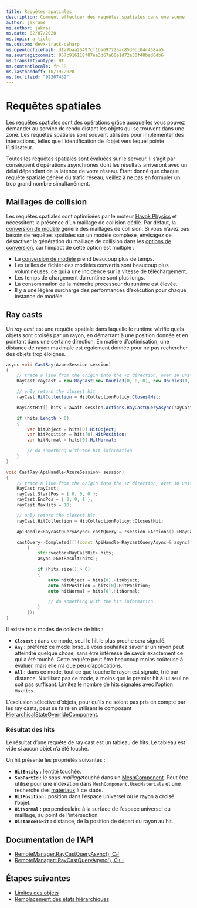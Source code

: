 ```yaml
---
title: Requêtes spatiales
description: Comment effectuer des requêtes spatiales dans une scène
author: jakrams
ms.author: jakras
ms.date: 02/07/2020
ms.topic: article
ms.custom: devx-track-csharp
ms.openlocfilehash: d1a7baa25497cf1ba697725ac8530bc04c458aa5
ms.sourcegitcommit: 957c916118f87ea3d67a60e1d72a30f48bad0db6
ms.translationtype: HT
ms.contentlocale: fr-FR
ms.lasthandoff: 10/19/2020
ms.locfileid: "92207432"
---
```

# <a name="spatial-queries"></a>Requêtes spatiales

Les requêtes spatiales sont des opérations grâce auxquelles vous pouvez demander au service de rendu distant les objets qui se trouvent dans une zone. Les requêtes spatiales sont souvent utilisées pour implémenter des interactions, telles que l’identification de l’objet vers lequel pointe l’utilisateur.

Toutes les requêtes spatiales sont évaluées sur le serveur. Il s’agit par conséquent d’opérations asynchrones dont les résultats arriveront avec un délai dépendant de la latence de votre réseau. Étant donné que chaque requête spatiale génère du trafic réseau, veillez à ne pas en formuler un trop grand nombre simultanément.

## <a name="collision-meshes"></a>Maillages de collision

Les requêtes spatiales sont optimisées par le moteur [Havok Physics](https://www.havok.com/products/havok-physics) et nécessitent la présence d’un maillage de collision dédié. Par défaut, la [conversion de modèle](../../how-tos/conversion/model-conversion.md) génère des maillages de collision. Si vous n’avez pas besoin de requêtes spatiales sur un modèle complexe, envisagez de désactiver la génération du maillage de collision dans les [options de conversion](../../how-tos/conversion/configure-model-conversion.md), car l’impact de cette option est multiple :

* La [conversion de modèle](../../how-tos/conversion/model-conversion.md) prend beaucoup plus de temps.
* Les tailles de fichier des modèles convertis sont beaucoup plus volumineuses, ce qui a une incidence sur la vitesse de téléchargement.
* Les temps de chargement du runtime sont plus longs.
* La consommation de la mémoire processeur du runtime est élevée.
* Il y a une légère surcharge des performances d’exécution pour chaque instance de modèle.

## <a name="ray-casts"></a>Ray casts

Un *ray cast* est une requête spatiale dans laquelle le runtime vérifie quels objets sont croisés par un rayon, en démarrant à une position donnée et en pointant dans une certaine direction. En matière d’optimisation, une distance de rayon maximale est également donnée pour ne pas rechercher des objets trop éloignés.

```cs
async void CastRay(AzureSession session)
{
    // trace a line from the origin into the +z direction, over 10 units of distance.
    RayCast rayCast = new RayCast(new Double3(0, 0, 0), new Double3(0, 0, 1), 10);

    // only return the closest hit
    rayCast.HitCollection = HitCollectionPolicy.ClosestHit;

    RayCastHit[] hits = await session.Actions.RayCastQueryAsync(rayCast).AsTask();

    if (hits.Length > 0)
    {
        var hitObject = hits[0].HitObject;
        var hitPosition = hits[0].HitPosition;
        var hitNormal = hits[0].HitNormal;

        // do something with the hit information
    }
}
```

```cpp
void CastRay(ApiHandle<AzureSession> session)
{
    // trace a line from the origin into the +z direction, over 10 units of distance.
    RayCast rayCast;
    rayCast.StartPos = { 0, 0, 0 };
    rayCast.EndPos = { 0, 0, 1 };
    rayCast.MaxHits = 10;

    // only return the closest hit
    rayCast.HitCollection = HitCollectionPolicy::ClosestHit;

    ApiHandle<RaycastQueryAsync> castQuery = *session->Actions()->RayCastQueryAsync(rayCast);

    castQuery->Completed([](const ApiHandle<RaycastQueryAsync>& async)
        {
            std::vector<RayCastHit> hits;
            async->GetResult(hits);

            if (hits.size() > 0)
            {
                auto hitObject = hits[0].HitObject;
                auto hitPosition = hits[0].HitPosition;
                auto hitNormal = hits[0].HitNormal;

                // do something with the hit information
            }
        });
}
```


Il existe trois modes de collecte de hits :

* **`Closest` :** dans ce mode, seul le hit le plus proche sera signalé.
* **`Any` :** préférez ce mode lorsque vous souhaitez savoir *si* un rayon peut atteindre quelque chose, sans être intéressé de savoir exactement ce qui a été touché. Cette requête peut être beaucoup moins coûteuse à évaluer, mais elle n’a que peu d’applications.
* **`All` :** dans ce mode, tout ce que touche le rayon est signalé, trié par distance. N’utilisez pas ce mode, à moins que le premier hit à lui seul ne soit pas suffisant. Limitez le nombre de hits signalés avec l’option `MaxHits`.

L’exclusion sélective d’objets, pour qu’ils ne soient pas pris en compte par les ray casts, peut se faire en utilisant le composant [HierarchicalStateOverrideComponent](override-hierarchical-state.md).

<!--
The CollisionMask allows the query to consider or ignore some objects based on their collision layer. If an object has layer L, it will be hit only if the mask has bit L set.
It is useful in case you want to ignore objects, for instance when setting an object transparent, and trying to select another object behind it.
TODO : Add an API to make that possible.
-->

### <a name="hit-result"></a>Résultat des hits

Le résultat d’une requête de ray cast est un tableau de hits. Le tableau est vide si aucun objet n’a été touché.

Un hit présente les propriétés suivantes :

* **`HitEntity` :** l’[entité](../../concepts/entities.md) touchée.
* **`SubPartId` :** le *sous-maillage*touché dans un [MeshComponent](../../concepts/meshes.md). Peut être utilisé pour une indexation dans `MeshComponent.UsedMaterials` et une recherche des [matériaux](../../concepts/materials.md) à ce stade.
* **`HitPosition` :** position dans l’espace universel où le rayon a croisé l’objet.
* **`HitNormal` :** perpendiculaire à la surface de l’espace universel du maillage, au point de l’intersection.
* **`DistanceToHit` :** distance, de la position de départ du rayon au hit.

## <a name="api-documentation"></a>Documentation de l’API

* [RemoteManager.RayCastQueryAsync(), C#](/dotnet/api/microsoft.azure.remoterendering.remotemanager.raycastqueryasync)
* [RemoteManager::RayCastQueryAsync(), C++](/cpp/api/remote-rendering/remotemanager#raycastqueryasync)

## <a name="next-steps"></a>Étapes suivantes

* [Limites des objets](../../concepts/object-bounds.md)
* [Remplacement des états hiérarchiques](override-hierarchical-state.md)